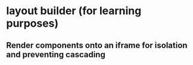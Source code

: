 # layout builder (for learning purposes)

## Render components onto an iframe for isolation and preventing cascading